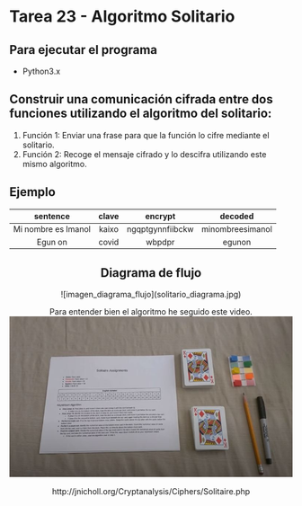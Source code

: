 # Tarea 23 - Algoritmo Solitario

## Para ejecutar el programa
* Python3.x

## Construir una comunicación cifrada entre dos funciones utilizando el algoritmo del solitario:
1. Función 1: Enviar una frase para que la función lo cifre mediante el solitario. 
2. Función 2: Recoge el mensaje cifrado y lo descifra utilizando este mismo algoritmo.

## Ejemplo
<div align="center">

|       sentence        | clave |       encrypt       |        decoded     | 
| :-------------------: | :---: | :-----------------: | :----------------: |
| Mi nombre es Imanol   | kaixo |   ngqptgynnfiibckw  |  minombreesimanol  |
| Egun on               | covid |   wbpdpr            |    egunon      |




## Diagrama de flujo
<div align="center">
![imagen_diagrama_flujo](solitario_diagrama.jpg)


Para entender bien el algoritmo he seguido este video.
[![Watch the video](solitario.jpg)](https://www.youtube.com/watch?v=uxzLm79aSzw)

</div>        
http://jnicholl.org/Cryptanalysis/Ciphers/Solitaire.php

